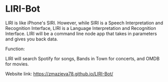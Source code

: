 # LIRI-Bot
LIRI is like iPhone's SIRI. However, while SIRI is a Speech Interpretation and Recognition Interface, LIRI is a Language Interpretation and Recognition Interface. LIRI will be a command line node app that takes in parameters and gives you back data.

Function:

LIRI will search Spotify for songs, Bands in Town for concerts, and OMDB for movies.

Website link: https://zmazieva78.github.io/LIRI-Bot/
